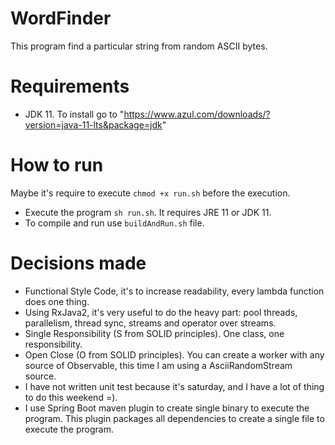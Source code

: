 # WordFinder
This program find a particular string from random ASCII bytes.

# Requirements
- JDK 11. To install go to "https://www.azul.com/downloads/?version=java-11-lts&package=jdk"

# How to run
Maybe it's require to execute `chmod +x run.sh` before the execution.

- Execute the program `sh run.sh`. It requires JRE 11 or JDK 11.
- To compile and run use `buildAndRun.sh` file.

# Decisions made
- Functional Style Code, it's to increase readability, every lambda function does one thing.
- Using RxJava2, it's very useful to do the heavy part: pool threads, parallelism, thread sync, streams and operator over streams.
- Single Responsibility (S from SOLID principles). One class, one responsibility.
- Open Close (O from SOLID principles). You can create a worker with any source of Observable<Byte>, this time I am using a AsciiRandomStream source.
- I have not written unit test because it's saturday, and I have a lot of thing to do this weekend =).
- I use Spring Boot maven plugin to create single binary to execute the program. This plugin packages all dependencies to create a single file to execute the program.

